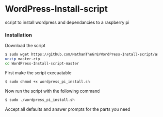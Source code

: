# WordPress-Install-script
script to install wordpress and dependancies to a raspberry pi


### Installation

Download the script
```sh
$ sudo wget https://github.com/NathanTheGr8/WordPress-Install-script/archive/master.zip
unzip master.zip
cd WordPress-Install-script-master
```

First make the script execuatable

```sh
$ sudo chmod +x wordpress_pi_install.sh
```

Now run the script with the following command
```sh
$ sudo ./wordpress_pi_install.sh
```

Accept all defaults and answer prompts for the parts you need